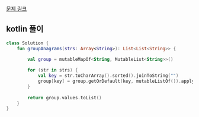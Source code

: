 [문제 링크](https://leetcode.com/problems/group-anagrams/description/)


## kotlin 풀이
```kotlin
class Solution {
    fun groupAnagrams(strs: Array<String>): List<List<String>> {
        
        val group = mutableMapOf<String, MutableList<String>>()

        for (str in strs) {
            val key = str.toCharArray().sorted().joinToString("")
            group[key] = group.getOrDefault(key, mutableListOf()).apply { add(str) }
        }
        
        return group.values.toList()
    }
}
```
